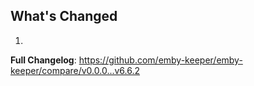 ## What's Changed

1.

**Full Changelog**: https://github.com/emby-keeper/emby-keeper/compare/v0.0.0...v6.6.2

